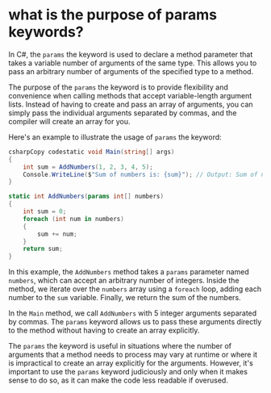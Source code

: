 # what is the purpose of params keywords?

In C#, the `params` the keyword is used to declare a method parameter that takes a variable number of arguments of the same type. This allows you to pass an arbitrary number of arguments of the specified type to a method.

The purpose of the `params` the keyword is to provide flexibility and convenience when calling methods that accept variable-length argument lists. Instead of having to create and pass an array of arguments, you can simply pass the individual arguments separated by commas, and the compiler will create an array for you.

Here's an example to illustrate the usage of `params` the keyword:

```csharp
csharpCopy codestatic void Main(string[] args)
{
    int sum = AddNumbers(1, 2, 3, 4, 5);
    Console.WriteLine($"Sum of numbers is: {sum}"); // Output: Sum of numbers is: 15
}

static int AddNumbers(params int[] numbers)
{
    int sum = 0;
    foreach (int num in numbers)
    {
        sum += num;
    }
    return sum;
}
```

In this example, the `AddNumbers` method takes a `params` parameter named `numbers`, which can accept an arbitrary number of integers. Inside the method, we iterate over the `numbers` array using a `foreach` loop, adding each number to the `sum` variable. Finally, we return the sum of the numbers.

In the `Main` method, we call `AddNumbers` with 5 integer arguments separated by commas. The `params` keyword allows us to pass these arguments directly to the method without having to create an array explicitly.

The `params` the keyword is useful in situations where the number of arguments that a method needs to process may vary at runtime or where it is impractical to create an array explicitly for the arguments. However, it's important to use the `params` keyword judiciously and only when it makes sense to do so, as it can make the code less readable if overused.